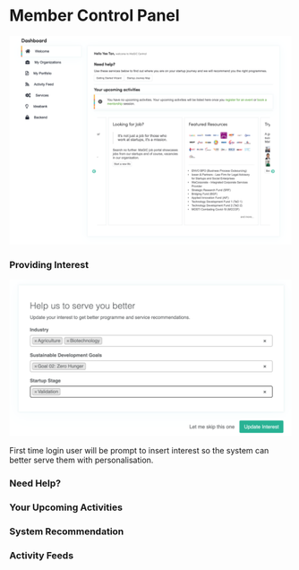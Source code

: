 # Member Control Panel

![Member Control Panel page](../.gitbook/assets/member-area%20%281%29.png)

### Providing Interest

![](../.gitbook/assets/screenshot-2021-03-10-at-3.38.06-pm.png)

First time login user will be prompt to insert interest so the system can better serve them with personalisation.

### Need  Help?

### Your Upcoming Activities

### System Recommendation

### Activity Feeds


